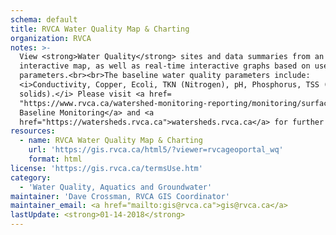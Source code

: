 ```yaml
---
schema: default
title: RVCA Water Quality Map & Charting
organization: RVCA
notes: >-
  View <strong>Water Quality</strong> sites and data summaries from an
  interactive map, as well as real-time interactive graphs based on user-defined
  parameters.<br><br>The baseline water quality parameters include:
  <i>Conductivity, Copper, Ecoli, TKN (Nitrogen), pH, Phosphorus, TSS (suspended
  solids).</i> Please visit <a href=
  "https://www.rvca.ca/watershed-monitoring-reporting/monitoring/surface-water-quality#water-chemistry">RVCA
  Baseline Monitoring</a> and <a
  href="https://watersheds.rvca.ca">watersheds.rvca.ca</a> for further info.
resources:
  - name: RVCA Water Quality Map & Charting
    url: 'https://gis.rvca.ca/html5/?viewer=rvcageoportal_wq'
    format: html
license: 'https://gis.rvca.ca/termsUse.htm'
category:
  - 'Water Quality, Aquatics and Groundwater'
maintainer: 'Dave Crossman, RVCA GIS Coordinator'
maintainer_email: <a href="mailto:gis@rvca.ca">gis@rvca.ca</a>
lastUpdate: <strong>01-14-2018</strong>
---
```

